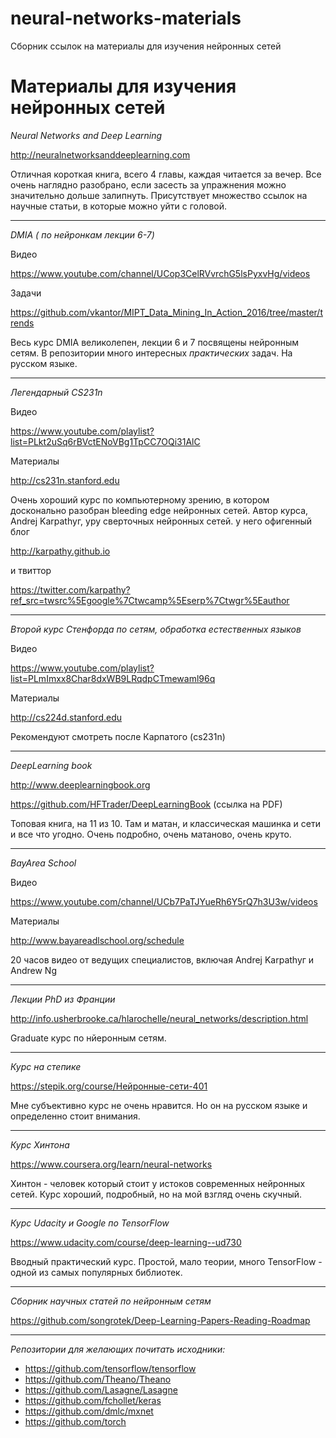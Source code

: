 # neural-networks-materials
Сборник ссылок на материалы для изучения нейронных сетей


# Материалы для изучения нейронных сетей

*Neural Networks and Deep Learning*

http://neuralnetworksanddeeplearning.com

Отличная короткая книга, всего 4 главы, каждая читается за вечер.
Все очень наглядно разобрано, если засесть за упражнения можно значительно дольше залипнуть.
Присутствует множество ссылок на научные статьи, в которые можно уйти с головой.

<hr />

*DMIA ( по нейронкам лекции 6-7)*

Видео

https://www.youtube.com/channel/UCop3CelRVvrchG5lsPyxvHg/videos

Задачи

https://github.com/vkantor/MIPT_Data_Mining_In_Action_2016/tree/master/trends

Весь курс DMIA великолепен, лекции 6 и 7 посвящены нейронным сетям.
В репозитории много интересных _практических_ задач.
На русском языке.

<hr />

*Легендарный CS231n*

Видео

https://www.youtube.com/playlist?list=PLkt2uSq6rBVctENoVBg1TpCC7OQi31AlC

Материалы

http://cs231n.stanford.edu

Очень хороший курс по компьютерному зрению, в котором досконально разобран bleeding edge нейронных сетей.
Автор курса, Andrej Karpathyг, уру сверточных нейронных сетей. 
у него офигенный блог

http://karpathy.github.io

и твиттор

https://twitter.com/karpathy?ref_src=twsrc%5Egoogle%7Ctwcamp%5Eserp%7Ctwgr%5Eauthor

<hr />

*Второй курс Стенфорда по сетям, обработка естественных языков*

Видео

https://www.youtube.com/playlist?list=PLmImxx8Char8dxWB9LRqdpCTmewaml96q

Материалы

http://cs224d.stanford.edu

Рекомендуют смотреть после Карпатого (cs231n)

<hr />

*DeepLearning book*

http://www.deeplearningbook.org

https://github.com/HFTrader/DeepLearningBook (ссылка на PDF)

Топовая книга, на 11 из 10. Там и матан, и классическая машинка и сети и все что угодно.
Очень подробно, очень матаново, очень круто.

<hr />

*BayArea School*

Видео

https://www.youtube.com/channel/UCb7PaTJYueRh6Y5rQ7h3U3w/videos

Материалы

http://www.bayareadlschool.org/schedule

20 часов видео от ведущих специалистов, включая Andrej Karpathyг и Andrew Ng

<hr />

*Лекции PhD из Франции*

http://info.usherbrooke.ca/hlarochelle/neural_networks/description.html

Graduate курс по нйеронным сетям.

<hr />

*Курс на степике*

https://stepik.org/course/Нейронные-сети-401

Мне субъективно курс не очень нравится.
Но он на русском языке и определенно стоит внимания.

<hr />

*Курс Хинтона*

https://www.coursera.org/learn/neural-networks

Хинтон - человек который стоит у истоков современных нейронных сетей. Курс хороший, подробный, но на мой взгляд очень скучный.

<hr />

*Курс Udacity и Google по TensorFlow*

https://www.udacity.com/course/deep-learning--ud730

Вводный практический курс. Простой, мало теории, много TensorFlow - одной из самых популярных библиотек.

<hr />

*Сборник научных статей по нейронным сетям*

https://github.com/songrotek/Deep-Learning-Papers-Reading-Roadmap

<hr />

*Репозитории для желающих почитать исходники:*

- https://github.com/tensorflow/tensorflow
- https://github.com/Theano/Theano
- https://github.com/Lasagne/Lasagne
- https://github.com/fchollet/keras
- https://github.com/dmlc/mxnet
- https://github.com/torch
